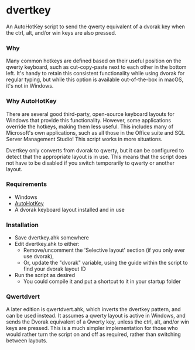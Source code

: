 # dvertkey
An AutoHotKey script to send the qwerty equivalent of a dvorak key when the ctrl, alt, and/or win keys are also pressed.

### Why
Many common hotkeys are defined based on their useful position on the qwerty keyboard, such as cut-copy-paste next to each other in the bottom left. It's handy to retain this consistent functionality while using dvorak for regular typing, but while this option is available out-of-the-box in macOS, it's not in Windows.

### Why AutoHotKey
There are several good third-party, open-source keyboard layouts for Windows that provide this functionality. However, some applications override the hotkeys, making them less useful. This includes many of Microsoft's own applications, such as all those in the Office suite and SQL Server Management Studio! This script works in more situations.

Dvertkey only converts from dvorak to qwerty, but it can be configured to detect that the appropriate layout is in use. This means that the script does not have to be disabled if you switch temporarily to qwerty or another layout.

### Requirements
* Windows
* [AutoHotKey](https://www.autohotkey.com)
* A dvorak keyboard layout installed and in use

### Installation
* Save dvertkey.ahk somewhere
* Edit dvertkey.ahk to either:
  * Remove/uncomment the 'Selective layout' section (if you only ever use dvorak),
  * Or, update the "dvorak" variable, using the guide within the script to find your dvorak layout ID
* Run the script as desired
  * You could compile it and put a shortcut to it in your startup folder

### Qwertdvert
A later edition is qwertdvert.ahk, which inverts the dvertkey pattern, and can be used instead.
It assumes a qwerty layout is active in Windows, and sends the Dvorak equivalent of a Qwerty key, unless the ctrl, alt, and/or win keys are pressed.
This is a much simpler implementation for those who would rather turn the script on and off as required, rather than switching between layouts.
